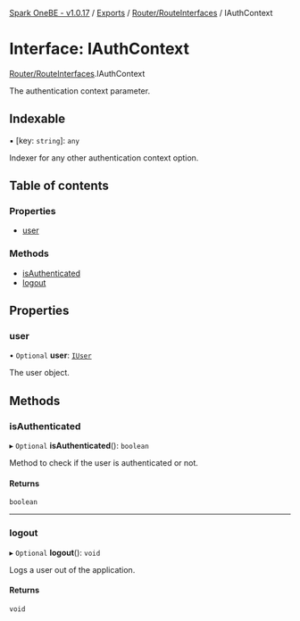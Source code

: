[Spark OneBE - v1.0.17](../README.md) / [Exports](../modules.md) / [Router/RouteInterfaces](../modules/Router_RouteInterfaces.md) / IAuthContext

# Interface: IAuthContext

[Router/RouteInterfaces](../modules/Router_RouteInterfaces.md).IAuthContext

The authentication context parameter.

## Indexable

▪ [key: `string`]: `any`

Indexer for any other authentication context option.

## Table of contents

### Properties

- [user](Router_RouteInterfaces.IAuthContext.md#user)

### Methods

- [isAuthenticated](Router_RouteInterfaces.IAuthContext.md#isauthenticated)
- [logout](Router_RouteInterfaces.IAuthContext.md#logout)

## Properties

### user

• `Optional` **user**: [`IUser`](Authentication_IUser.IUser.md)

The user object.

## Methods

### isAuthenticated

▸ `Optional` **isAuthenticated**(): `boolean`

Method to check if the user is authenticated or not.

#### Returns

`boolean`

___

### logout

▸ `Optional` **logout**(): `void`

Logs a user out of the application.

#### Returns

`void`
